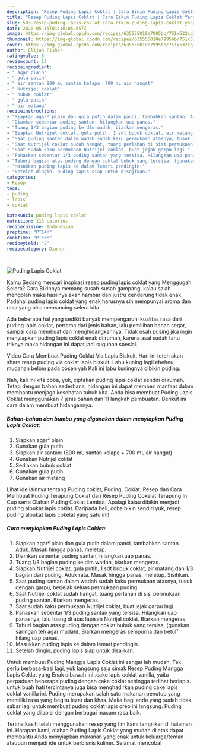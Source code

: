 ```yaml
---
description: "Resep Puding Lapis Coklat | Cara Bikin Puding Lapis Coklat Yang Bikin Ngiler"
title: "Resep Puding Lapis Coklat | Cara Bikin Puding Lapis Coklat Yang Bikin Ngiler"
slug: 583-resep-puding-lapis-coklat-cara-bikin-puding-lapis-coklat-yang-bikin-ngiler
date: 2020-05-15T01:10:05.657Z
image: https://img-global.cpcdn.com/recipes/635555010e7995bb/751x532cq70/puding-lapis-coklat-foto-resep-utama.jpg
thumbnail: https://img-global.cpcdn.com/recipes/635555010e7995bb/751x532cq70/puding-lapis-coklat-foto-resep-utama.jpg
cover: https://img-global.cpcdn.com/recipes/635555010e7995bb/751x532cq70/puding-lapis-coklat-foto-resep-utama.jpg
author: Elijah Fisher
ratingvalue: 5
reviewcount: 12
recipeingredient:
- " agar plain"
- " gula putih"
- " air santan 800 mL santan kelapa  700 mL air hangat"
- " Nutrijel coklat"
- " bubuk coklat"
- " gula putih"
- " air matang"
recipeinstructions:
- "Siapkan agar² plain dan gula putih dalam panci, tambahkan santan. Aduk. Masak hingga panas, meletup."
- "Diamkan sebentar puding santan, hilangkan uap panas."
- "Tuang 1/3 bagian puding ke dlm wadah, biarkan mengeras."
- "Siapkan Nutrijel coklat, gula putih, 1 sdt bubuk coklat, air matang dan 1/3 bagian dari puding. Aduk rata. Masak hingga panas, meletup. Sisihkan."
- "Saat puding santan dalam wadah sudah kaku permukaan atasnya, tusuk dengan garpu, berjejak seluas permukaan puding."
- "Saat Nutrijel coklat sudah hangat, tuang perlahan di sisi permukaan puding santan. Biarkan mengeras."
- "Saat sudah kaku permukaan Nutrijel coklat, buat jejak garpu lagi."
- "Panaskan sebentar 1/3 puding santan yang tersisa. Hilangkan uap panasnya, lalu tuang di atas lapisan Nutrijel coklat. Biarkan mengeras."
- "Taburi bagian atas puding dengan coklat bubuk yang tersisa, (gunakan saringan teh agar mudah). Biarkan mengeras sempurna dan betul² hilang uap panas."
- "Masukkan puding lapis ke dalam lemari pendingin."
- "Setelah dingin, puding lapis siap untuk disajikan."
categories:
- Resep
tags:
- puding
- lapis
- coklat

katakunci: puding lapis coklat 
nutrition: 113 calories
recipecuisine: Indonesian
preptime: "PT14M"
cooktime: "PT55M"
recipeyield: "2"
recipecategory: Dinner

---
```



![Puding Lapis Coklat](https://img-global.cpcdn.com/recipes/635555010e7995bb/751x532cq70/puding-lapis-coklat-foto-resep-utama.jpg)

Kamu Sedang mencari inspirasi resep puding lapis coklat yang Menggugah Selera? Cara Bikinnya memang susah-susah gampang. kalau salah mengolah maka hasilnya akan hambar dan justru cenderung tidak enak. Padahal puding lapis coklat yang enak harusnya sih mempunyai aroma dan rasa yang bisa memancing selera kita.

Ada beberapa hal yang sedikit banyak mempengaruhi kualitas rasa dari puding lapis coklat, pertama dari jenis bahan, lalu pemilihan bahan segar, sampai cara membuat dan menghidangkannya. Tidak usah pusing jika ingin menyiapkan puding lapis coklat enak di rumah, karena asal sudah tahu triknya maka hidangan ini dapat jadi suguhan spesial.

Video Cara Membuat Puding Coklat Vla Lapis Biskuit. Hari ini teteh akan share resep puding vla coklat lapis biskuit. Labu kuning lagii.eheheu, mudahan belom pada bosen yah Kali ini labu kuningnya dibikin puding.


Nah, kali ini kita coba, yuk, ciptakan puding lapis coklat sendiri di rumah. Tetap dengan bahan sederhana, hidangan ini dapat memberi manfaat dalam membantu menjaga kesehatan tubuh kita. Anda bisa membuat Puding Lapis Coklat menggunakan 7 jenis bahan dan 11 langkah pembuatan. Berikut ini cara dalam membuat hidangannya.

<!--inarticleads1-->

##### Bahan-bahan dan bumbu yang digunakan dalam menyiapkan Puding Lapis Coklat:

1. Siapkan  agar² plain
1. Gunakan  gula putih
1. Siapkan  air santan: (800 mL santan kelapa + 700 mL air hangat)
1. Gunakan  Nutrijel coklat
1. Sediakan  bubuk coklat
1. Gunakan  gula putih
1. Gunakan  air matang


Lihat ide lainnya tentang Puding coklat, Puding, Coklat. Resep dan Cara Membuat Puding Terapung Coklat dan Resep Puding Cokelat Terapung In Cup serta Olahan Puding Coklat Lembut. Apalagi kalau dibikin menjadi puding alpukat lapis coklat. Daripada beli, coba bikin sendiri yuk, resep puding alpukat lapis cokelat yang satu ini! 

<!--inarticleads2-->

##### Cara menyiapkan Puding Lapis Coklat:

1. Siapkan agar² plain dan gula putih dalam panci, tambahkan santan. Aduk. Masak hingga panas, meletup.
1. Diamkan sebentar puding santan, hilangkan uap panas.
1. Tuang 1/3 bagian puding ke dlm wadah, biarkan mengeras.
1. Siapkan Nutrijel coklat, gula putih, 1 sdt bubuk coklat, air matang dan 1/3 bagian dari puding. Aduk rata. Masak hingga panas, meletup. Sisihkan.
1. Saat puding santan dalam wadah sudah kaku permukaan atasnya, tusuk dengan garpu, berjejak seluas permukaan puding.
1. Saat Nutrijel coklat sudah hangat, tuang perlahan di sisi permukaan puding santan. Biarkan mengeras.
1. Saat sudah kaku permukaan Nutrijel coklat, buat jejak garpu lagi.
1. Panaskan sebentar 1/3 puding santan yang tersisa. Hilangkan uap panasnya, lalu tuang di atas lapisan Nutrijel coklat. Biarkan mengeras.
1. Taburi bagian atas puding dengan coklat bubuk yang tersisa, (gunakan saringan teh agar mudah). Biarkan mengeras sempurna dan betul² hilang uap panas.
1. Masukkan puding lapis ke dalam lemari pendingin.
1. Setelah dingin, puding lapis siap untuk disajikan.


Untuk membuat Puding Mangga Lapis Coklat ini sangat lah mudah. Tak perlu berbasa-basi lagi, yuk langsung saja simak Resep Puding Mangga Lapis Coklat yang Enak dibawah ini..cake lapis coklat vanilla, yaitu perpaduan beberapa puding dengan cake coklat sehingga terlihat berlapis. untuk buah hati tercintanya juga bisa menghadirkan puding cake lapis coklat vanilla ini. Puding merupakan salah satu makanan penutup yang memiliki rasa yang begitu lezat dan khas. Maka bagi anda yang sudah tidak sabar lagi untuk membuat puding coklat lapis oreo ini langsung. Puding coklat yang dilapisi dengan berbagai macam rasa baik. 

Terima kasih telah menggunakan resep yang tim kami tampilkan di halaman ini. Harapan kami, olahan Puding Lapis Coklat yang mudah di atas dapat membantu Anda menyiapkan makanan yang enak untuk keluarga/teman ataupun menjadi ide untuk berbisnis kuliner. Selamat mencoba!
